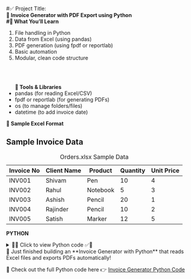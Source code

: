 #✅ Project Title:<br>
<b>🧾 Invoice Generator with PDF Export using Python</b><br>
<b>#🧠 What You’ll Learn</b>
<ol>
<li>File handling in Python</li>
<li>Data from Excel (using pandas)</li>
<li>PDF generation (using fpdf or reportlab)</li>
<li>Basic automation</li>
<li>Modular, clean code structure</li></ol><br>
<br>
<ul><b>🔧 Tools & Libraries</b>

<li>pandas (for reading Excel/CSV)</li>
<li>fpdf or reportlab (for generating PDFs)</li>
<li>os (to manage folders/files)</li>
<li>datetime (to add invoice date)</li></ul>

<b>📝 Sample Excel Format</b><br>
<h2>Sample Invoice Data</h2>

<table>
    <caption>Orders.xlsx Sample Data</caption>
    <thead>
        <tr>
            <th>Invoice No</th>
            <th>Client Name</th>
            <th>Product</th>
            <th>Quantity</th>
            <th>Unit Price</th>
        </tr>
    </thead>
    <tbody>
        <tr>
            <td>INV001</td>
            <td>Shivam</td>
            <td>Pen</td>
            <td>10</td>
            <td>4</td>
        </tr>
        <tr>
            <td>INV002</td>
            <td>Rahul</td>
            <td>Notebook</td>
            <td>5</td>
            <td>3</td>
        </tr>
        <tr>
            <td>INV003</td>
            <td>Ashish</td>
            <td>Pencil</td>
            <td>20</td>
            <td>1</td>
        </tr>
        <tr>
            <td>INV004</td>
            <td>Rajinder</td>
            <td>Pencil</td>
            <td>10</td>
            <td>2</td>
        </tr>
        <tr>
            <td>INV005</td>
            <td>Satish</td>
            <td>Marker</td>
            <td>12</td>
            <td>5</td>
        </tr>
    </tbody>
</table>

<b>PYTHON</b>
<details>
<summary><b></b>📄✅ Click to view Python code ✅📄</summary> </b></summary>
import pandas as pd 
'''
   import pandas as pd 

    # Read the orders Excel file
df = pd.read_excel(r"C:\Users\HP\Downloads\Orders.xlsx")
grouped = df.groupby("Invoice No")
from fpdf import FPDF
import os

    # Create output directory
os.makedirs("invoices", exist_ok=True)

    # Loop through each invoice
for invoice_no, data in grouped:
        pdf = FPDF()
        pdf.add_page()
        
        # Title
        pdf.set_font("Arial", "B", 16)
        pdf.cell(0, 10, f"Invoice #{invoice_no}", ln=True)
        
        client_name = data["Client Name"].values[0]
        pdf.set_font("Arial", "", 12)
        pdf.cell(0, 10, f"Client: {client_name}", ln=True)
        
        pdf.ln(10)
        
        # Table header
        pdf.set_font("Arial", "B", 12)
        pdf.cell(50, 10, "Product", border=1)
        pdf.cell(30, 10, "Qty", border=1)
        pdf.cell(30, 10, "Unit Price", border=1)
        pdf.cell(30, 10, "Total", border=1, ln=True)

        total_amount = 0
        
        # Table rows
        pdf.set_font("Arial", "", 12)
        for _, row in data.iterrows():
            total = row["Quantity"] * row["Unit Price"]
            total_amount += total
            
            pdf.cell(50, 10, row["Product"], border=1)
            pdf.cell(30, 10, str(row["Quantity"]), border=1)
            pdf.cell(30, 10, f"${row['Unit Price']:.2f}", border=1)
            pdf.cell(30, 10, f"${total:.2f}", border=1, ln=True)
        
        pdf.ln(10)
        pdf.set_font("Arial", "B", 12)
        pdf.cell(0, 10, f"Total Amount: ${total_amount:.2f}", ln=True)
        
        # Save PDF
        pdf.output(f"invoices/{invoice_no}.pdf")


</details>
🚀 Just finished building an **Invoice Generator with Python** that reads Excel files and exports PDFs automatically!

📄 Check out the full Python code here 👉 [Invoice Generator Python Code](https://gist.github.com/chatgpt-helper/8d5b6f7f17b08ef75a8f6b21f4e6ec4e)





